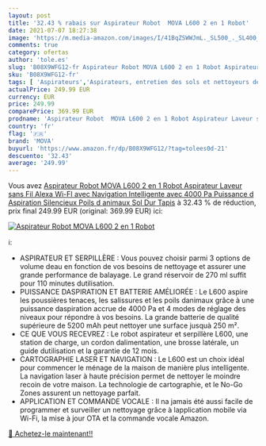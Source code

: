 ```yaml
---
layout: post
title: '32.43 % rabais sur Aspirateur Robot  MOVA L600 2 en 1 Robot'
date: 2021-07-07 18:27:38
image: 'https://m.media-amazon.com/images/I/41BqZSWWJmL._SL500_._SL400_.jpg'
comments: true
category: ofertas
author: 'tole.es'
slug: 'B08X9WFG12-fr Aspirateur Robot MOVA L600 2 en 1 Robot Aspirateur Laveur...'
sku: 'B08X9WFG12-fr'
tags: [ 'Aspirateurs','Aspirateurs, entretien des sols et nettoyeurs de vitres','Cuisine et Maison','Robots aspirateurs','mova', ]
actualPrice: 249.99 EUR
currency: EUR
price: 249.99
comparePrice: 369.99 EUR
prodname: 'Aspirateur Robot  MOVA L600 2 en 1 Robot Aspirateur Laveur sans Fil  Alexa  Wi-FI  avec Navigation Intelligente  avec 4000 Pa Puissance d Aspiration  Silencieux  Poils d animaux  Sol Dur  Tapis'
country: 'fr'
flag: '🇫🇷'
brand: 'MOVA'
buyurl: 'https://www.amazon.fr/dp/B08X9WFG12/?tag=tolees0d-21'
descuento: '32.43'
average: '249.99'
---
```


Vous avez [Aspirateur Robot  MOVA L600 2 en 1 Robot Aspirateur Laveur sans Fil  Alexa  Wi-FI  avec Navigation Intelligente  avec 4000 Pa Puissance d Aspiration  Silencieux  Poils d animaux  Sol Dur  Tapis](https://www.amazon.fr/dp/B08X9WFG12/?tag=tolees0d-21)  à  32.43 % de réduction, prix final  249.99 EUR (original: 369.99 EUR) ici:

[![Aspirateur Robot  MOVA L600 2 en 1 Robot](https://m.media-amazon.com/images/I/41BqZSWWJmL._SL500_._SL400_.jpg)](https://www.amazon.fr/dp/B08X9WFG12/?tag=tolees0d-21)

ℹ️:

- ASPIRATEUR ET SERPILLÈRE : Vous pouvez choisir parmi 3 options de volume deau en fonction de vos besoins de nettoyage et assurer une grande performance de balayage. Le grand réservoir de 270 ml suffit pour 110 minutes dutilisation.
- PUISSANCE DASPIRATION ET BATTERIE AMÉLIORÉE : Le L600 aspire les poussières tenaces, les salissures et les poils danimaux grâce à une puissance daspiration accrue de 4000 Pa et 4 modes de réglage des niveaux pour répondre à vos besoins. La grande batterie de qualité supérieure de 5200 mAh peut nettoyer une surface jusquà 250 m².
- CE QUE VOUS RECEVREZ : Le robot aspirateur et serpillère L600, une station de charge, un cordon dalimentation, une brosse latérale, un guide dutilisation et la garantie de 12 mois.
- CARTOGRAPHIE LASER ET NAVIGATION : Le L600 est un choix idéal pour commencer le ménage de la maison de manière plus intelligente. La navigation laser à haute précision permet de nettoyer le moindre recoin de votre maison. La technologie de cartographie, et le No-Go Zones assurent un nettoyage parfait.
- APPLICATION ET COMMANDE VOCALE : Il na jamais été aussi facile de programmer et surveiller un nettoyage grâce à lapplication mobile via Wi-Fi, la mise à jour OTA et la commande vocale Amazon.

[🛒 Achetez-le maintenant!!](https://www.amazon.fr/dp/B08X9WFG12/?tag=tolees0d-21)
